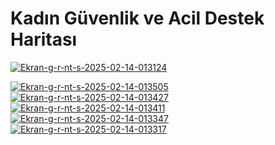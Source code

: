 # Kadın Güvenlik ve Acil Destek Haritası



<a href="https://ibb.co/VWLGWKdY"><img src="https://i.ibb.co/ynNCn3DF/Ekran-g-r-nt-s-2025-02-14-013124.jpg" alt="Ekran-g-r-nt-s-2025-02-14-013124" border="0"></a>


<a href="https://ibb.co/7NSXStZw"><img src="https://i.ibb.co/jZ8T8kQc/Ekran-g-r-nt-s-2025-02-14-013505.jpg" alt="Ekran-g-r-nt-s-2025-02-14-013505" border="0"></a>
<a href="https://ibb.co/35dSc2bj"><img src="https://i.ibb.co/MySP7rHt/Ekran-g-r-nt-s-2025-02-14-013427.jpg" alt="Ekran-g-r-nt-s-2025-02-14-013427" border="0"></a>
<a href="https://ibb.co/21WC8X6F"><img src="https://i.ibb.co/pBbMWCP1/Ekran-g-r-nt-s-2025-02-14-013411.jpg" alt="Ekran-g-r-nt-s-2025-02-14-013411" border="0"></a>
<a href="https://ibb.co/1xNH43f"><img src="https://i.ibb.co/65S6q2R/Ekran-g-r-nt-s-2025-02-14-013347.jpg" alt="Ekran-g-r-nt-s-2025-02-14-013347" border="0"></a>
<a href="https://ibb.co/CsVV84wn"><img src="https://i.ibb.co/7NrrCBSG/Ekran-g-r-nt-s-2025-02-14-013317.jpg" alt="Ekran-g-r-nt-s-2025-02-14-013317" border="0"></a>

